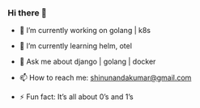 ### Hi there 👋



- 🔭 I’m currently working on golang | k8s

- 🌱 I’m currently learning helm, otel

- 💬 Ask me about django | golang | docker

- 📫 How to reach me: shinunandakumar@gmail.com 

- ⚡ Fun fact: It’s all about 0’s and 1’s

